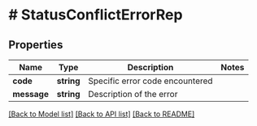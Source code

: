 # # StatusConflictErrorRep

## Properties

Name | Type | Description | Notes
------------ | ------------- | ------------- | -------------
**code** | **string** | Specific error code encountered |
**message** | **string** | Description of the error |

[[Back to Model list]](../../README.md#models) [[Back to API list]](../../README.md#endpoints) [[Back to README]](../../README.md)
